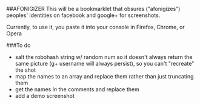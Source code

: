 ##AFONIGIZER
This will be a bookmarklet that obsures ("afonigizes") peoples' identities on 
facebook and google+ for screenshots.

Currently, to use it, you paste it into your console in Firefox, Chrome, or 
Opera

###To do
* salt the robohash string w/ random num so it doesn't always return the same
picture (g+ username will always persist), so you can't "recreate" the shot
* map the names to an array and replace them rather than just truncating them
* get the names *in* the comments and replace them
* add a demo screenshot
